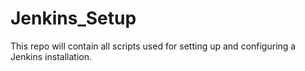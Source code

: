 # Jenkins_Setup
This repo will contain all scripts used for setting up and configuring a Jenkins installation.
